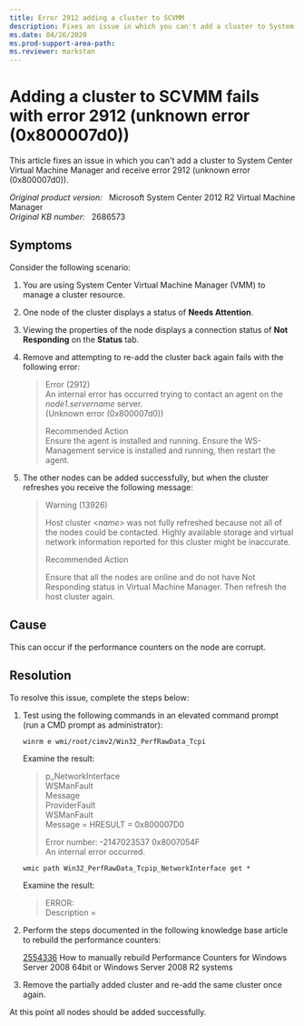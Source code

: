 ```yaml
---
title: Error 2912 adding a cluster to SCVMM 
description: Fixes an issue in which you can't add a cluster to System Center Virtual Machine Manager and receive error 2912 (unknown error (0x800007d0)).
ms.date: 04/26/2020
ms.prod-support-area-path: 
ms.reviewer: markstan
---
```

# Adding a cluster to SCVMM fails with error 2912 (unknown error (0x800007d0))

This article fixes an issue in which you can't add a cluster to System Center Virtual Machine Manager and receive error 2912 (unknown error (0x800007d0)).

_Original product version:_ &nbsp; Microsoft System Center 2012 R2 Virtual Machine Manager  
_Original KB number:_ &nbsp; 2686573

## Symptoms

Consider the following scenario:

1. You are using System Center Virtual Machine Manager (VMM) to manage a cluster resource.
2. One node of the cluster displays a status of **Needs Attention**.
3. Viewing the properties of the node displays a connection status of **Not Responding** on the **Status** tab.
4. Remove and attempting to re-add the cluster back again fails with the following error:

   > Error (2912)  
   > An internal error has occurred trying to contact an agent on the *node1.servername* server.  
   > (Unknown error (0x800007d0))  
   >
   > Recommended Action  
   > Ensure the agent is installed and running. Ensure the WS-Management service is installed and running, then restart the agent.

5. The other nodes can be added successfully, but when the cluster refreshes you receive the following message:

   > Warning (13926)  
   >
   > Host cluster <*name*> was not fully refreshed because not all of the nodes could be contacted. Highly available storage and virtual network information reported for this cluster might be inaccurate.  
   >
   > Recommended Action  
   >
   > Ensure that all the nodes are online and do not have Not Responding status in Virtual Machine Manager. Then refresh the host cluster again.

## Cause

This can occur if the performance counters on the node are corrupt.

## Resolution

To resolve this issue, complete the steps below:

1. Test using the following commands in an elevated command prompt (run a CMD prompt as administrator):

   ```console
   winrm e wmi/root/cimv2/Win32_PerfRawData_Tcpi
   ```

   Examine the result:

   > p_NetworkInterface  
   > WSManFault  
   > Message  
   > ProviderFault  
   > WSManFault  
   > Message = HRESULT = 0x800007D0  
   >
   > Error number: -2147023537 0x8007054F  
   > An internal error occurred.

   ```console
   wmic path Win32_PerfRawData_Tcpip_NetworkInterface get *
   ```

   Examine the result:

   > ERROR:  
   > Description =

2. Perform the steps documented in the following knowledge base article to rebuild the performance counters:

   [2554336](https://support.microsoft.com/help/2554336) How to manually rebuild Performance Counters for Windows Server 2008 64bit or Windows Server 2008 R2 systems

3. Remove the partially added cluster and re-add the same cluster once again.

At this point all nodes should be added successfully.
